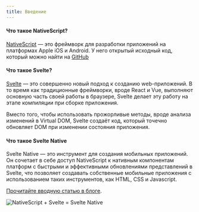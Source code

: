 ```yaml
---
title: Введение
---
```


#### Что такое NativeScript?

 [NativeScript](https://www.nativescript.org/) — это фреймворк для разработки приложений на платформах Apple iOS и Android. У него открытый исходный код, который можно найти на [GitHub](https://github.com/nativescript/nativescript)

#### Что такое Svelte?

[Svelte](https://svelte.technology) — это совершенно новый подход к созданию web-приложений. В то время как традиционные фреймворки, вроде React и Vue, выполняют основную часть своей работы в браузере, Svelte делает эту работу на этапе компиляции при сборке приложения.

Вместо того, чтобы использовать прожорливые методы, вроде анализа изменений в Virtual DOM, Svelte создаёт код, который точечно обновляет DOM при изменении состояния приложения.

#### Что такое Svelte Native

Svelte Native —  это инструмент для создания мобильных приложений. Он сочетает в себе доступ NativeScript к нативным компонентам платформ с быстрыми и эффективными обновлениями представлений в Svelte, что позволяет создавать собственные мобильные приложения с использованием таких инструментов, как HTML, CSS и Javascript.

[Прочитайте вводную статью в блоге](/blog/svelte-goes-native).


![NativeScript + Svelte = Svelte Native](/logos_combined.svg)